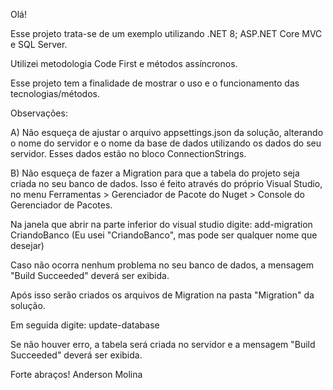 Olá!

Esse projeto trata-se de um exemplo utilizando .NET 8; ASP.NET Core MVC e SQL Server. 

Utilizei metodologia Code First e métodos assíncronos.

Esse projeto tem a finalidade de mostrar o uso e o funcionamento das tecnologias/métodos.

Observações: 

A) Não esqueça de ajustar o arquivo appsettings.json da solução, alterando o nome do servidor e o nome da base de dados utilizando os dados do seu servidor.
Esses dados estão no bloco ConnectionStrings.

B) Não esqueça de fazer a Migration para que a tabela do projeto seja criada no seu banco de dados.
Isso é feito através do próprio Visual Studio, no menu Ferramentas > Gerenciador de Pacote do Nuget > Console do Gerenciador de Pacotes.

Na janela que abrir na parte inferior do visual studio digite:
add-migration CriandoBanco 
(Eu usei "CriandoBanco", mas pode ser qualquer nome que desejar)

Caso não ocorra nenhum problema no seu banco de dados, a mensagem "Build Succeeded" deverá ser exibida.

Após isso serão criados os arquivos de Migration na pasta "Migration" da solução.

Em seguida digite:
update-database

Se não houver erro, a tabela será criada no servidor e a mensagem "Build Succeeded" deverá ser exibida.

Forte abraços!
Anderson Molina
